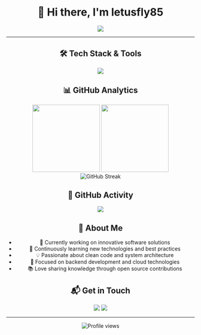 <div align="center">

# 👋 Hi there, I'm letusfly85

<p align="center">
  <a href="https://github.com/letusfly85"><img src="https://readme-typing-svg.herokuapp.com?font=Fira+Code&size=22&duration=3000&pause=1000&color=2E9EF7&center=true&vCenter=true&width=435&lines=Software+Developer;Open+Source+Enthusiast;Always+Learning+Something+New"></a>
</p>

---

## 🛠️ Tech Stack & Tools

<p align="center">
  <img src="https://skillicons.dev/icons?i=scala,rust,terraform,java,python,js,ts,react,nodejs,docker,kubernetes,aws,gcp" />
</p>

## 📊 GitHub Analytics

<div align="center">
  <img height="180em" src="https://github-readme-stats.vercel.app/api?username=letusfly85&show_icons=true&theme=tokyonight&include_all_commits=true&count_private=true"/>
  <img height="180em" src="https://github-readme-stats.vercel.app/api/top-langs/?username=letusfly85&layout=compact&theme=tokyonight&langs_count=7&hide=html,css&custom_title=Tech%20Stack&show_icons=true&bg_color=1a1b27&title_color=70a5fd&text_color=9aa5ce&icon_color=bf91f3&border_color=70a5fd&langs=scala,react,terraform,rust,python,tailwindcss,typescript"/>
</div>

<div align="center">
  <img src="https://github-readme-streak-stats.herokuapp.com/?user=letusfly85&theme=tokyonight" alt="GitHub Streak" />
</div>

## 🌟 GitHub Activity

<div align="center">
  <img src="https://github-readme-activity-graph.vercel.app/graph?username=letusfly85&theme=tokyo-night&hide_border=true" />
</div>

## 💫 About Me

- 🔭 Currently working on innovative software solutions
- 🌱 Continuously learning new technologies and best practices
- 💡 Passionate about clean code and system architecture
- 🎯 Focused on backend development and cloud technologies
- 📚 Love sharing knowledge through open source contributions

## 📬 Get in Touch

<p align="center">
  <a href="https://www.linkedin.com/in/shunsuke-wada-561a4353/"><img src="https://img.shields.io/badge/-LinkedIn-0077B5?style=for-the-badge&logo=linkedin&logoColor=white"/></a>
  <a href="https://x.com/letusfly85"><img src="https://img.shields.io/badge/-X-000000?style=for-the-badge&logo=x&logoColor=white"/></a>
</p>

---

<div align="center">
  <img src="https://komarev.com/ghpvc/?username=letusfly85&label=Profile%20views&color=0e75b6&style=flat" alt="Profile views" />
</div>

</div>